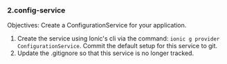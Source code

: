 ### 2.config-service

Objectives:
Create a ConfigurationService for your application.

1. Create the service using Ionic's cli via the command: `ionic g provider ConfigurationService`.  Commit the default setup for this service to git.
2. Update the .gitignore so that this service is no longer tracked.